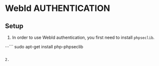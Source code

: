# WebId AUTHENTICATION

## Setup

1. In order to use WebId authentication, you first need to install `phpseclib`.

⋅⋅⋅```
sudo apt-get install php-phpseclib
```

2. 
